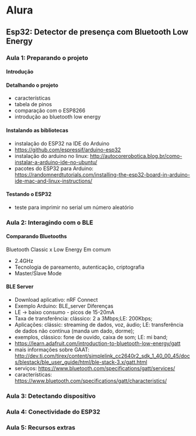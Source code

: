 # Alura

## Esp32: Detector de presença com Bluetooth Low Energy

### Aula 1: Preparando o projeto

#### Introdução
#### Detalhando o projeto
- características
- tabela de pinos
- comparação com o ESP8266
- introdução ao bluetooth low energy
#### Instalando as bibliotecas
- instalação do ESP32 na IDE do Arduino
- https://github.com/espressif/arduino-esp32
- instalação do arduino no linux: http://autocorerobotica.blog.br/como-instalar-a-arduino-ide-no-ubuntu/
- pacotes do ESP32 para Arduino: https://randomnerdtutorials.com/installing-the-esp32-board-in-arduino-ide-mac-and-linux-instructions/
#### Testando o ESP32
- teste para imprimir no serial um número aleatório


### Aula 2: Interagindo com o BLE
#### Comparando Bluetooths
Bluetooth Classic x Low Energy
Em comum
- 2.4GHz
- Tecnologia de pareamento, autenticação, criptografia
- Master/Slave Mode 
#### BLE Server
- Download aplicativo: nRF Connect
- Exemplo Arduino: BLE_server
Diferenças
- LE -> baixo consumo - picos de 15-20mA
- Taxa de transferência: clássico: 2 a 3Mbps;LE: 200Kbps;
- Aplicações: clássic: streaming de dados, voz, áudio; LE: transferência de dados não contínua (manda um dado, dorme);
- exemplos, clássico: fone de ouvido, caixa de som; LE: mi band;
- https://learn.adafruit.com/introduction-to-bluetooth-low-energy/gatt
- mais informações sobre GAAT: http://dev.ti.com/tirex/content/simplelink_cc2640r2_sdk_1_40_00_45/docs/blestack/ble_user_guide/html/ble-stack-3.x/gatt.html
- serviços: https://www.bluetooth.com/specifications/gatt/services/
- características: https://www.bluetooth.com/specifications/gatt/characteristics/



### Aula 3: Detectando dispositivo

### Aula 4: Conectividade do ESP32

### Aula 5: Recursos extras
